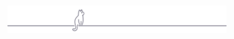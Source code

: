 <div align="center">
    <a href="https://github.com/catppuccin/catppuccin">
        <img src="cat.svg" alt="Use catppuccin!" />
    </a>
</div>
